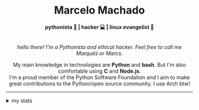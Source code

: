 <h1 align="center"> Marcelo Machado </h1> <!-- <img src="https://tryhackme-badges.s3.amazonaws.com/mmaachado.png" alt="TryHackMe"> -->
    
<div align="center">
<b>pythonista 🐍 | hacker 💻 | linux evangelist 🐧</b>
<br>
<br>

<i>hello there! I'm a Pythonista and ethical hacker. Feel free to call me Marquês or Marcs.</i>

<p>

My main knowledge in technologies are **Python** and **bash**. But I'm also comfortable using **C** and **Node.js**. <br/>
I'm a proud member of the Python Software Foundation and I aim to make great contributions to the Python/open source community. I use Arch btw!
</p>

</div>

---

<details closed>    
<summary>my stats</summary>

<!--START_SECTION:waka-->
**I'm an Early 🐤** 

```text
🌞 Morning    63 commits     ████░░░░░░░░░░░░░░░░░░░░░   17.12% 
🌆 Daytime    148 commits    ██████████░░░░░░░░░░░░░░░   40.22% 
🌃 Evening    144 commits    █████████░░░░░░░░░░░░░░░░   39.13% 
🌙 Night      13 commits     █░░░░░░░░░░░░░░░░░░░░░░░░   3.53%

```


📊 **This Week I Spent My Time On** 

```text
⌚︎ Time Zone: America/Sao_Paulo

💬 Programming Languages: 
Markdown                 2 hrs 29 mins       ███████████░░░░░░░░░░░░░░   46.52% 
Python                   2 hrs 7 mins        ██████████░░░░░░░░░░░░░░░   39.51% 
Bash                     16 mins             █░░░░░░░░░░░░░░░░░░░░░░░░   5.24% 
JSON                     10 mins             ░░░░░░░░░░░░░░░░░░░░░░░░░   3.24% 
shell script             5 mins              ░░░░░░░░░░░░░░░░░░░░░░░░░   1.72%

🔥 Editors: 
Obsidian                 2 hrs 20 mins       ███████████░░░░░░░░░░░░░░   43.64% 
Zed                      1 hr 32 mins        ███████░░░░░░░░░░░░░░░░░░   28.65% 
VS Code                  1 hr 29 mins        ███████░░░░░░░░░░░░░░░░░░   27.71%

💻 Operating System: 
Windows                  3 hrs 41 mins       █████████████████░░░░░░░░   68.67% 
Linux                    1 hr 40 mins        ███████░░░░░░░░░░░░░░░░░░   31.33%

```


 Last Updated on 14/08/2025
<!--END_SECTION:waka-->

<!-- <div>
        <a target="_blank" rel="noopener noreferrer" href="https://github.com/mmaachado?tab=repositories"><img src="https://github-readme-stats.vercel.app/api/top-langs/?username=mmaachado&hide=html,css,swift,ruby&langs_count=6&hide_border=true&layout=compact&show_icons=true&line_height=10&theme=transparent&title_color=4a86d1&custom_title=favourite%20languages"
       alt="most used languages" align="right"></a>
     <a target="_blank" rel="noopener noreferrer" href="https://wakatime.com/@mmachado"><img width="400rem" src="https://github-readme-stats.vercel.app/api/wakatime?username=mmachado&theme=transparent&hide_border=true&hide=markdown,html,css,text,other,yaml,json,prolog,dart,docker,xml,gitconfig,TSQL&hide_title=true&line_height=50&langs_count=4&layout=default" alt="wakatime stats" align="left" /></a> 
        

</div>

 <img src="https://raw.githubusercontent.com/MicaelliMedeiros/micaellimedeiros/master/image/computer-illustration.png" min-width="400px" max-width="400px" width="400px" align="right" alt="computer-illustration.png"> -->
<!-- [![Buy me a coffee](https://img.shields.io/badge/Buy%20Me%20a%20Coffee-ffdd00?style=for-the-badge&logo=buy-me-a-coffee&logoColor=black)](https://www.buymeacoffee.com/anticodingclub) -->

</details>
